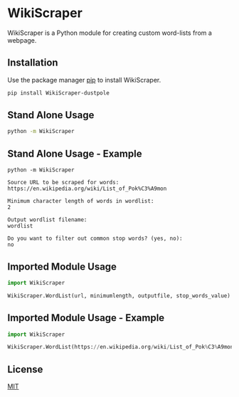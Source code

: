 # WikiScraper

WikiScraper is a Python module for creating custom word-lists from a webpage.

## Installation

Use the package manager [pip](https://pip.pypa.io/en/stable/) to install WikiScraper.

```bash
pip install WikiScraper-dustpole
```

## Stand Alone Usage

```bash
python -m WikiScraper
```
## Stand Alone Usage - Example
```
python -m WikiScraper

Source URL to be scraped for words: 
https://en.wikipedia.org/wiki/List_of_Pok%C3%A9mon

Minimum character length of words in wordlist: 
2

Output wordlist filename: 
wordlist

Do you want to filter out common stop words? (yes, no): 
no

```
## Imported Module Usage
```python
import WikiScraper

WikiScraper.WordList(url, minimumlength, outputfile, stop_words_value)
```
## Imported Module Usage - Example
```python
import WikiScraper

WikiScraper.WordList(https://en.wikipedia.org/wiki/List_of_Pok%C3%A9mon, 2, wordlist, yes)
```



## License

[MIT](https://choosealicense.com/licenses/mit/)